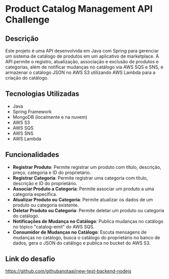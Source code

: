# Product Catalog Management API Challenge

## Descrição

Este projeto é uma API desenvolvida em Java com Spring para gerenciar um sistema de catálogo de produtos em um aplicativo de marketplace. A API permite o registro, atualização, associação e exclusão de produtos e categorias, além de notificar mudanças no catálogo via AWS SQS e SNS, e armazenar o catálogo JSON no AWS S3 utilizando AWS Lambda para a criação do catálogo.

## Tecnologias Utilizadas

- Java
- Spring Framework
- MongoDB (localmente e na nuvem)
- AWS S3
- AWS SQS
- AWS SNS
- AWS Lambda

## Funcionalidades

- **Registrar Produto**: Permite registrar um produto com título, descrição, preço, categoria e ID do proprietário.
- **Registrar Categoria**: Permite registrar uma categoria com título, descrição e ID do proprietário.
- **Associar Produto a Categoria**: Permite associar um produto a uma categoria específica.
- **Atualizar Produto ou Categoria**: Permite atualizar os dados de um produto ou categoria existente.
- **Deletar Produto ou Categoria**: Permite deletar um produto ou categoria do catálogo.
- **Notificações de Mudança no Catálogo**: Publica mudanças no catálogo no tópico "catalog-emit" do AWS SQS.
- **Consumidor de Mudanças no Catálogo**: Escuta mensagens de mudanças no catálogo, busca o catálogo do proprietário no banco de dados, gera o JSON do catálogo e publica no bucket do AWS S3.

## Link do desafio
https://github.com/githubanotaai/new-test-backend-nodejs
